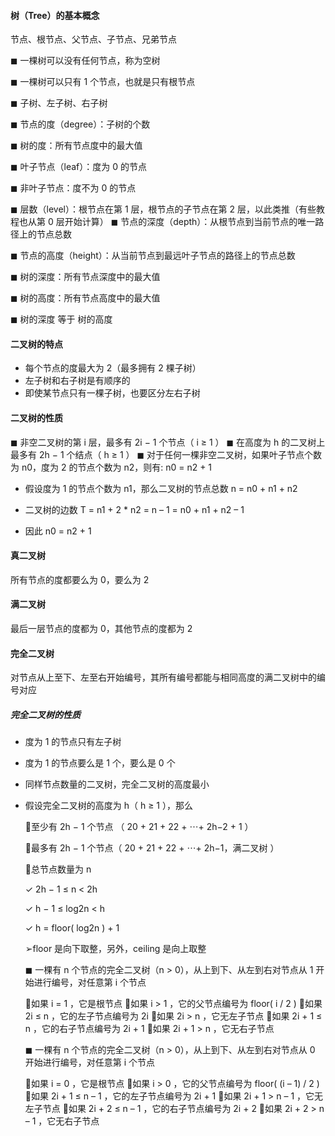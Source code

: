 #### **树（Tree）的基本概念**

节点、根节点、父节点、子节点、兄弟节点 

◼ 一棵树可以没有任何节点，称为空树 

◼ 一棵树可以只有 1 个节点，也就是只有根节点 

◼ 子树、左子树、右子树

◼ 节点的度（degree）：子树的个数

◼ 树的度：所有节点度中的最大值 

◼ 叶子节点（leaf）：度为 0 的节点 

◼ 非叶子节点：度不为 0 的节点

◼ 层数（level）：根节点在第 1 层，根节点的子节点在第 2 层，以此类推（有些教程也从第 0 层开始计算）
◼ 节点的深度（depth）：从根节点到当前节点的唯一路径上的节点总数

◼ 节点的高度（height）：从当前节点到最远叶子节点的路径上的节点总数

◼ 树的深度：所有节点深度中的最大值

◼ 树的高度：所有节点高度中的最大值

◼ 树的深度 等于 树的高度

#### **二叉树的特点**

- 每个节点的度最大为 2（最多拥有 2 棵子树） 
- 左子树和右子树是有顺序的 
- 即使某节点只有一棵子树，也要区分左右子树

#### **二叉树的性质**

◼ 非空二叉树的第 i 层，最多有 2i − 1 个节点（ i ≥ 1 ）
◼ 在高度为 h 的二叉树上最多有 2h − 1 个结点（ h ≥ 1 ）
◼ 对于任何一棵非空二叉树，如果叶子节点个数为 n0，度为 2 的节点个数为 n2，则有: n0 = n2 + 1 

- 假设度为 1 的节点个数为 n1，那么二叉树的节点总数 n = n0 + n1 + n2 

- 二叉树的边数 T = n1 + 2 * n2 = n – 1 = n0 + n1 + n2 – 1 

- 因此 n0 = n2 + 1

#### **真二叉树**

所有节点的度都要么为 0，要么为 2 

#### **满二叉树**

最后一层节点的度都为 0，其他节点的度都为 2

#### **完全二叉树**

对节点从上至下、左至右开始编号，其所有编号都能与相同高度的满二叉树中的编号对应

##### **完全二叉树的性质**

-  度为 1 的节点只有左子树

- 度为 1 的节点要么是 1 个，要么是 0 个

- 同样节点数量的二叉树，完全二叉树的高度最小

- 假设完全二叉树的高度为 h（ h ≥ 1 ），那么 

  至少有 2h − 1 个节点 （ 20 + 21 + 22 + ⋯+ 2h−2 + 1 ） 

  最多有 2h − 1 个节点（ 20 + 21 + 22 + ⋯+ 2h−1，满二叉树 ） 

  总节点数量为 n

   ✓ 2h − 1 ≤ n < 2h 

  ✓ h − 1 ≤ log2n < h 

  ✓ h = floor( log2n ) + 1 

  ➢floor 是向下取整，另外，ceiling 是向上取整

  ◼ 一棵有 n 个节点的完全二叉树（n > 0），从上到下、从左到右对节点从 1 开始进行编号，对任意第 i 个节点 

  如果 i = 1 ，它是根节点
  如果 i > 1 ，它的父节点编号为 floor( i / 2 )
  如果 2i ≤ n ，它的左子节点编号为 2i 如果 2i > n ，它无左子节点
  如果 2i + 1 ≤ n ，它的右子节点编号为 2i + 1 如果 2i + 1 > n ，它无右子节点

  ◼ 一棵有 n 个节点的完全二叉树（n > 0），从上到下、从左到右对节点从 0 开始进行编号，对任意第 i 个节点 

  如果 i = 0 ，它是根节点
  如果 i > 0 ，它的父节点编号为 floor( (i – 1) / 2 )
  如果 2i + 1 ≤ n – 1 ，它的左子节点编号为 2i + 1 如果 2i + 1 > n – 1 ，它无左子节点
  如果 2i + 2 ≤ n – 1 ，它的右子节点编号为 2i + 2 如果 2i + 2 > n – 1 ，它无右子节点

  